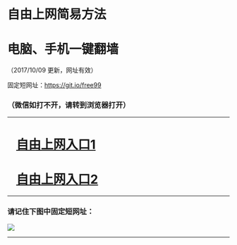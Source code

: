 ﻿# 自由上网简易方法

# 电脑、手机一键翻墙

（2017/10/09 更新，网址有效）

固定短网址：https://git.io/free99

### （微信如打不开，请转到浏览器打开）


***





# &nbsp;&nbsp; <a href="http://ft2968932426.fwq-tz-1001.info/fwqtz01.html?t=100900132144 " target="_blank">自由上网入口1</a>
# &nbsp;&nbsp; <a href="http://ft987113604.fwq-tz-1002.info/fwqtz02.html?t=100900121039 " target="_blank">自由上网入口2</a>
***

### 请记住下图中固定短网址：

<img src="https://s3-us-west-2.amazonaws.com/fwq-1001/yjfq-20170905okok.png" /> 


***

